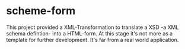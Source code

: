 ﻿# scheme-form
This project provided a XML-Transformation to translate a XSD -a XML schema defintion- into
a HTML-form. At this stage it's not more as a template for further development.
It's far from a real world application.


